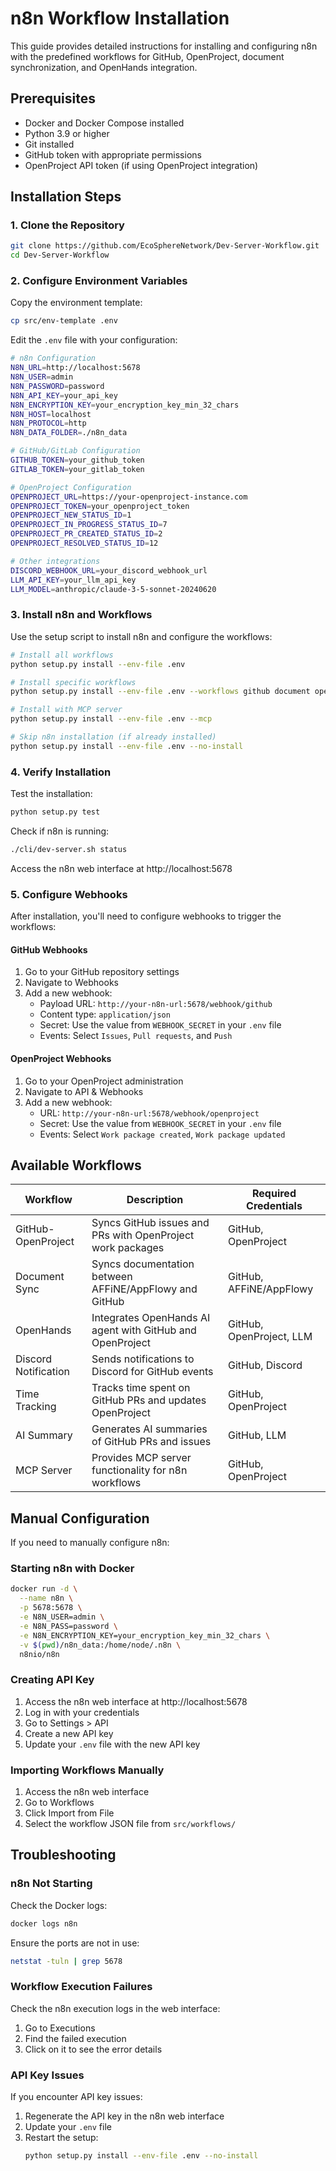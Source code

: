 # n8n Workflow Installation

This guide provides detailed instructions for installing and configuring n8n with the predefined workflows for GitHub, OpenProject, document synchronization, and OpenHands integration.

## Prerequisites

- Docker and Docker Compose installed
- Python 3.9 or higher
- Git installed
- GitHub token with appropriate permissions
- OpenProject API token (if using OpenProject integration)

## Installation Steps

### 1. Clone the Repository

```bash
git clone https://github.com/EcoSphereNetwork/Dev-Server-Workflow.git
cd Dev-Server-Workflow
```

### 2. Configure Environment Variables

Copy the environment template:

```bash
cp src/env-template .env
```

Edit the `.env` file with your configuration:

```bash
# n8n Configuration
N8N_URL=http://localhost:5678
N8N_USER=admin
N8N_PASSWORD=password
N8N_API_KEY=your_api_key
N8N_ENCRYPTION_KEY=your_encryption_key_min_32_chars
N8N_HOST=localhost
N8N_PROTOCOL=http
N8N_DATA_FOLDER=./n8n_data

# GitHub/GitLab Configuration
GITHUB_TOKEN=your_github_token
GITLAB_TOKEN=your_gitlab_token

# OpenProject Configuration
OPENPROJECT_URL=https://your-openproject-instance.com
OPENPROJECT_TOKEN=your_openproject_token
OPENPROJECT_NEW_STATUS_ID=1
OPENPROJECT_IN_PROGRESS_STATUS_ID=7
OPENPROJECT_PR_CREATED_STATUS_ID=2
OPENPROJECT_RESOLVED_STATUS_ID=12

# Other integrations
DISCORD_WEBHOOK_URL=your_discord_webhook_url
LLM_API_KEY=your_llm_api_key
LLM_MODEL=anthropic/claude-3-5-sonnet-20240620
```

### 3. Install n8n and Workflows

Use the setup script to install n8n and configure the workflows:

```bash
# Install all workflows
python setup.py install --env-file .env

# Install specific workflows
python setup.py install --env-file .env --workflows github document openhands

# Install with MCP server
python setup.py install --env-file .env --mcp

# Skip n8n installation (if already installed)
python setup.py install --env-file .env --no-install
```

### 4. Verify Installation

Test the installation:

```bash
python setup.py test
```

Check if n8n is running:

```bash
./cli/dev-server.sh status
```

Access the n8n web interface at http://localhost:5678

### 5. Configure Webhooks

After installation, you'll need to configure webhooks to trigger the workflows:

#### GitHub Webhooks

1. Go to your GitHub repository settings
2. Navigate to Webhooks
3. Add a new webhook:
   - Payload URL: `http://your-n8n-url:5678/webhook/github`
   - Content type: `application/json`
   - Secret: Use the value from `WEBHOOK_SECRET` in your `.env` file
   - Events: Select `Issues`, `Pull requests`, and `Push`

#### OpenProject Webhooks

1. Go to your OpenProject administration
2. Navigate to API & Webhooks
3. Add a new webhook:
   - URL: `http://your-n8n-url:5678/webhook/openproject`
   - Secret: Use the value from `WEBHOOK_SECRET` in your `.env` file
   - Events: Select `Work package created`, `Work package updated`

## Available Workflows

| Workflow | Description | Required Credentials |
|----------|-------------|---------------------|
| GitHub-OpenProject | Syncs GitHub issues and PRs with OpenProject work packages | GitHub, OpenProject |
| Document Sync | Syncs documentation between AFFiNE/AppFlowy and GitHub | GitHub, AFFiNE/AppFlowy |
| OpenHands | Integrates OpenHands AI agent with GitHub and OpenProject | GitHub, OpenProject, LLM |
| Discord Notification | Sends notifications to Discord for GitHub events | GitHub, Discord |
| Time Tracking | Tracks time spent on GitHub PRs and updates OpenProject | GitHub, OpenProject |
| AI Summary | Generates AI summaries of GitHub PRs and issues | GitHub, LLM |
| MCP Server | Provides MCP server functionality for n8n workflows | GitHub, OpenProject |

## Manual Configuration

If you need to manually configure n8n:

### Starting n8n with Docker

```bash
docker run -d \
  --name n8n \
  -p 5678:5678 \
  -e N8N_USER=admin \
  -e N8N_PASS=password \
  -e N8N_ENCRYPTION_KEY=your_encryption_key_min_32_chars \
  -v $(pwd)/n8n_data:/home/node/.n8n \
  n8nio/n8n
```

### Creating API Key

1. Access the n8n web interface at http://localhost:5678
2. Log in with your credentials
3. Go to Settings > API
4. Create a new API key
5. Update your `.env` file with the new API key

### Importing Workflows Manually

1. Access the n8n web interface
2. Go to Workflows
3. Click Import from File
4. Select the workflow JSON file from `src/workflows/`

## Troubleshooting

### n8n Not Starting

Check the Docker logs:

```bash
docker logs n8n
```

Ensure the ports are not in use:

```bash
netstat -tuln | grep 5678
```

### Workflow Execution Failures

Check the n8n execution logs in the web interface:

1. Go to Executions
2. Find the failed execution
3. Click on it to see the error details

### API Key Issues

If you encounter API key issues:

1. Regenerate the API key in the n8n web interface
2. Update your `.env` file
3. Restart the setup:
   ```bash
   python setup.py install --env-file .env --no-install
   ```